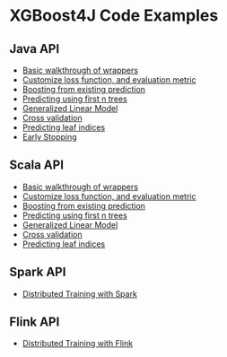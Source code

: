 XGBoost4J Code Examples
=======================

## Java API
* [Basic walkthrough of wrappers](src/main/java/ml/dmlc/xgboost4j/java/example/BasicWalkThrough.java)
* [Customize loss function, and evaluation metric](src/main/java/ml/dmlc/xgboost4j/java/example/CustomObjective.java)
* [Boosting from existing prediction](src/main/java/ml/dmlc/xgboost4j/java/example/BoostFromPrediction.java)
* [Predicting using first n trees](src/main/java/ml/dmlc/xgboost4j/java/example/PredictFirstNtree.java)
* [Generalized Linear Model](src/main/java/ml/dmlc/xgboost4j/java/example/GeneralizedLinearModel.java)
* [Cross validation](src/main/java/ml/dmlc/xgboost4j/java/example/CrossValidation.java)
* [Predicting leaf indices](src/main/java/ml/dmlc/xgboost4j/java/example/PredictLeafIndices.java)
* [Early Stopping](src/main/java/ml/dmlc/xgboost4j/java/example/EarlyStopping.java)

## Scala API

* [Basic walkthrough of wrappers](src/main/scala/ml/dmlc/xgboost4j/scala/example/BasicWalkThrough.scala)
* [Customize loss function, and evaluation metric](src/main/scala/ml/dmlc/xgboost4j/scala/example/CustomObjective.scala)
* [Boosting from existing prediction](src/main/scala/ml/dmlc/xgboost4j/scala/example/BoostFromPrediction.scala)
* [Predicting using first n trees](src/main/scala/ml/dmlc/xgboost4j/scala/example/PredictFirstNTree.scala)
* [Generalized Linear Model](src/main/scala/ml/dmlc/xgboost4j/scala/example/GeneralizedLinearModel.scala)
* [Cross validation](src/main/scala/ml/dmlc/xgboost4j/scala/example/CrossValidation.scala)
* [Predicting leaf indices](src/main/scala/ml/dmlc/xgboost4j/scala/example/PredictLeafIndices.scala)

## Spark API
* [Distributed Training with Spark](src/main/scala/ml/dmlc/xgboost4j/scala/example/spark/SparkMLlibPipeline.scala)

## Flink API
* [Distributed Training with Flink](src/main/scala/ml/dmlc/xgboost4j/scala/example/flink/DistTrainWithFlink.scala)
